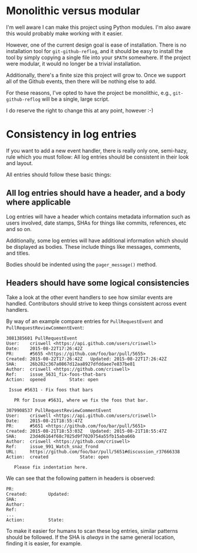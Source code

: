 # Monolithic versus modular

I'm well aware I can make this project using Python modules. I'm also
aware this would probably make working with it easier.

However, one of the current design goal is ease of installation. There is no
installation tool for `git-github-reflog`, and it should be easy to install
the tool by simply copying a single file into your `$PATH` somewhere. If
the project were modular, it would no longer be a trivial installation.

Additionally, there's a finite size this project will grow to. Once we support
all of the Github events, then there will be nothing else to add.

For these reasons, I've opted to have the project be monolithic, e.g., 
`git-github-reflog` will be a single, large script.

I do reserve the right to change this at any point, however :-)

# Consistency in log entries

If you want to add a new event handler, there is really only one, semi-hazy,
rule which you must follow: All log entries should be consistent in their
look and layout.

All entries should follow these basic things:

## All log entries should have a header, and a body where applicable

Log entries will have a header which contains metadata information such
as users involved, date stamps, SHAs for things like commits, references,
etc and so on.

Additionally, some log entries will have additional information which
should be displayed as bodies. These include things like messages,
comments, and titles.

Bodies should be indented using the `pager_message()` method.

## Headers should have some logical consistencies

Take a look at the other event handlers to see how similar events are
handled. Contributors should strive to keep things consistent across
event handlers.

By way of an example compare entries for `PullRequestEvent` and
`PullRequestReviewCommentEvent`:

```
3081385601 PullRequestEvent
User:    criswell <https://api.github.com/users/criswell>
Date:    2015-08-22T17:26:42Z
PR:      #5655 <https://github.com/foo/bar/pull/5655>
Created: 2015-08-22T17:26:42Z   Updated: 2015-08-22T17:26:42Z
SHA:     26b282c367a0867d12aa8927dfddaee7e837be81
Author:  criswell <https://github.com/criswell>
Ref:     issue_5631_fix-foos-that-bars
Action:  opened         State: open

 Issue #5631 - Fix foos that bars

   PR for Issue #5631, where we fix the foos that bar.
```

```
3079908537 PullRequestReviewCommentEvent
User:    criswell <https://api.github.com/users/criswell>
Date:    2015-08-21T18:55:47Z
PR:      #5651 <https://github.com/foo/bar/pull/5651>
Created: 2015-08-21T18:53:03Z   Updated: 2015-08-21T18:55:47Z
SHA:     23d4d6164f68c7025d9f7020754a55fb15aba66b
Author:  criswell <https://github.com/criswell>
Ref:     issue_991_Watch_snaz_frond
URL:     https://github.com/foo/bar/pull/5651#discussion_r37666338
Action:  created            State: open

   Please fix indentation here.
```

We can see that the following pattern in headers is observed:

```
PR:
Created:        Updated:
SHA:
Author:
Ref:
...
Action:         State:
```

To make it easier for humans to scan these log entries, similar patterns
should be followed. If the SHA is *always* in the same general location,
finding it is easier, for example.

